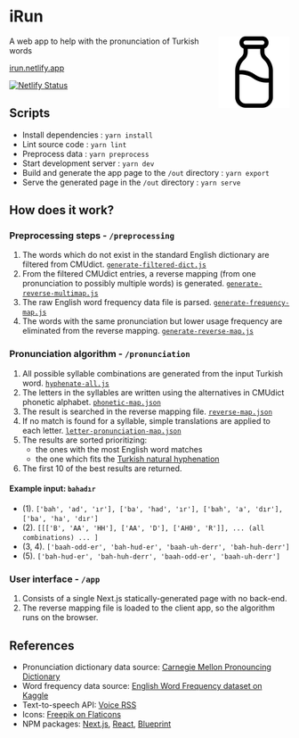 # iRun

<img src='./public/irun.png' alt='irun logo' align='right' />

A web app to help with the pronunciation of Turkish words

[irun.netlify.app](https://irun.netlify.app)

[![Netlify Status](https://api.netlify.com/api/v1/badges/9aa60e1d-b436-4837-9651-616e973b6655/deploy-status)](https://irun.netlify.app) 

## Scripts
- Install dependencies : `yarn install`
- Lint source code : `yarn lint`
- Preprocess data : `yarn preprocess`
- Start development server : `yarn dev`
- Build and generate the app page to the `/out` directory : `yarn export`
- Serve the generated page in the `/out` directory : `yarn serve`

## How does it work?
### Preprocessing steps - `/preprocessing`
1. The words which do not exist in the standard English dictionary are filtered from CMUdict. [`generate-filtered-dict.js`](./preprocessing/generate-filtered-dict.js)
2. From the filtered CMUdict entries, a reverse mapping (from one pronunciation to possibly multiple words) is generated. [`generate-reverse-multimap.js`](./preprocessing/generate-reverse-multimap.js)
3. The raw English word frequency data file is parsed. [`generate-frequency-map.js`](./preprocessing/generate-frequency-map.js)
4. The words with the same pronunciation but lower usage frequency are eliminated from the reverse mapping. [`generate-reverse-map.js`](./preprocessing/generate-reverse-map.js)

### Pronunciation algorithm - `/pronunciation`
1. All possible syllable combinations are generated from the input Turkish word. [`hyphenate-all.js`](./pronunciation/hyphenate-all.js)
2. The letters in the syllables are written using the alternatives in CMUdict phonetic alphabet. [`phonetic-map.json`](./data/phonetic-map.json)
3. The result is searched in the reverse mapping file. [`reverse-map.json`](./data/reverse-map.json)
4. If no match is found for a syllable, simple translations are applied to each letter. [`letter-pronunciation-map.json`](./data/letter-pronunciation-map.json)
5. The results are sorted prioritizing:
    - the ones with the most English word matches
    - the one which fits the [Turkish natural hyphenation](http://tdk.gov.tr/icerik/yazim-kurallari/hece-yapisi-ve-satir-sonunda-kelimelerin-bolunmesi/)
6. The first 10 of the best results are returned.

#### Example input: `bahadır`
- (1). `['bah', 'ad', 'ır'], ['ba', 'had', 'ır'], ['bah', 'a', 'dır'], ['ba', 'ha', 'dır']`
- (2). `[[['B', 'AA', 'HH'], ['AA', 'D'], ['AH0', 'R']], ... (all combinations) ... ]`
- (3, 4). `['baah-odd-er', 'bah-hud-er', 'baah-uh-derr', 'bah-huh-derr']`
- (5). `['bah-hud-er', 'bah-huh-derr', 'baah-odd-er', 'baah-uh-derr']`

### User interface - `/app`
1. Consists of a single Next.js statically-generated page with no back-end.
2. The reverse mapping file is loaded to the client app, so the algorithm runs on the browser.

## References
- Pronunciation dictionary data source: [Carnegie Mellon Pronouncing Dictionary](https://github.com/cmusphinx/cmudict)
- Word frequency data source: [English Word Frequency dataset on Kaggle](https://www.kaggle.com/rtatman/english-word-frequency)
- Text-to-speech API: [Voice RSS](http://www.voicerss.org)
- Icons: [Freepik on Flaticons](https://www.flaticon.com/authors/freepik)
- NPM packages: [Next.js](https://nextjs.org), [React](https://reactjs.org), [Blueprint](https://blueprintjs.com/)

